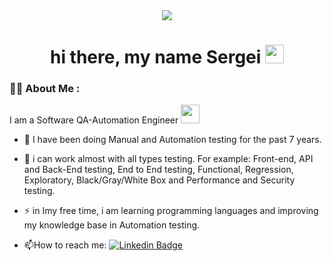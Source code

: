 <div id="header" align="center">
  <img src=https://media.giphy.com/media/l3fZLMbuCOqJ82gec/giphy.gif
</div>

<h1>
  hi there, my name Sergei
  <img src="https://media.giphy.com/media/hvRJCLFzcasrR4ia7z/giphy.gif" width="30px"/>
</h1>
</div>



### :man_technologist: About Me :

I am a Software QA-Automation Engineer <img src="https://media.giphy.com/media/WUlplcMpOCEmTGBtBW/giphy.gif" width="30">

- :telescope: I have been doing Manual and Automation testing for the past 7 years.


- :seedling: i can work almost with all types testing. For example: Front-end, API and Back-End testing, End to End testing, Functional, Regression, Exploratory, Black/Gray/White Box and Performance and Security testing.

- :zap: in Imy free time, i am learning programming languages  and improving my knowledge base in Automation testing.


- :mailbox:How to reach me: [![Linkedin Badge](https://img.shields.io/badge/-linkedin-blue?style=flat&logo=Linkedin&logoColor=white)](https://www.linkedin.com/in/ssergeichuk/)
